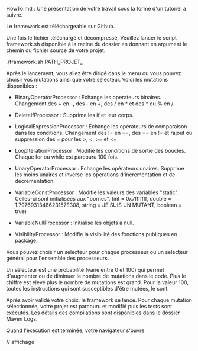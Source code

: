 HowTo.md :
Une présentation de votre travail sous la forme d'un tutoriel a suivre.

Le framework est téléchargeable  sur Github.

Une fois le fichier téléchargé et décompressé, Veuillez lancer le script framework.sh disponible à la racine du dossier
en donnant en argument le chemin du fichier source de votre projet. 

./framework.sh PATH_PROJET_

Après le lancement, vous allez être dirigé dans le menu ou vous pouvez choisir vos mutations ainsi que votre sélecteur.
Voici les mutations disponibles :

* BinaryOperatorProcessor : Echange les operateurs binaires. 
Changement des + en -, des - en +, des / en * et des * ou % en /

* DeleteIfProcessor : Supprime les if et leur corps.
 
* LogicalExpressionProcessor : Echange les opérateurs de comparaison dans les conditions.
Changement des != en ==, des == en != et rajout ou suppression des = pour les >, <, >= et <=

* LoopIterationProcessor : Modifie les conditions de sortie des boucles. Chaque for ou while est parcouru 100 fois.

* UnaryOperatorProcessor : Echange les opérateurs unaires. Supprime les moins unaires et 
inverse les operations d'incrementation et de décrementation.

* VariableConstProcessor : Modifie les valeurs des variables "static". Celles-ci sont initialisées aux "bornes". 
(int = 0x7fffffff, double = 1.7976931348623157E308, string = JE SUIS UN MUTANT, boolean = true)

* VariableNullProcessor : Initialise les objets à null.

* VisibilityProcessor : Modifie la visibilité des fonctions publiques en package.

Vous pouvez choisir un sélecteur pour chaque processeur ou un selecteur général pour l'ensemble des processeurs.

Un sélecteur est une probabilité (varie entre 0 et 100) qui permet d'augmenter ou de diminuer le nombre de mutations dans le code.
Plus le chiffre est elevé plus le nombre de mutations est grand. Pour la valeur 100, toutes les instructions qui sont susceptibles
d'être mutées, le sont.

Après avoir validé votre choix, le framework se lance. Pour chaque mutation sélectionnée, votre projet est parcouru et modifié puis les 
tests sont exécutés. Les détails des compilations sont disponibles dans le dossier Maven Logs.

Quand l'exécution est terminée, votre navigateur s'ouvre

// affichage